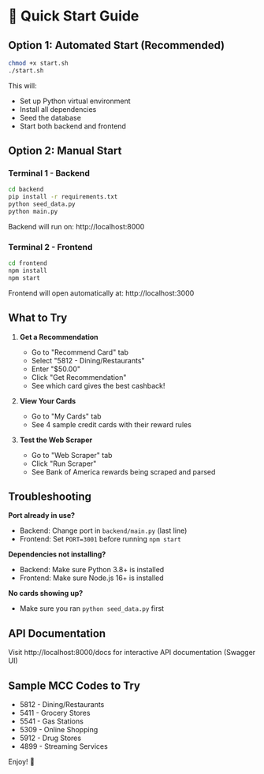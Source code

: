 # 🚀 Quick Start Guide

## Option 1: Automated Start (Recommended)

```bash
chmod +x start.sh
./start.sh
```

This will:
- Set up Python virtual environment
- Install all dependencies
- Seed the database
- Start both backend and frontend

## Option 2: Manual Start

### Terminal 1 - Backend

```bash
cd backend
pip install -r requirements.txt
python seed_data.py
python main.py
```

Backend will run on: http://localhost:8000

### Terminal 2 - Frontend

```bash
cd frontend
npm install
npm start
```

Frontend will open automatically at: http://localhost:3000

## What to Try

1. **Get a Recommendation**
   - Go to "Recommend Card" tab
   - Select "5812 - Dining/Restaurants"
   - Enter "$50.00"
   - Click "Get Recommendation"
   - See which card gives the best cashback!

2. **View Your Cards**
   - Go to "My Cards" tab
   - See 4 sample credit cards with their reward rules

3. **Test the Web Scraper**
   - Go to "Web Scraper" tab
   - Click "Run Scraper"
   - See Bank of America rewards being scraped and parsed

## Troubleshooting

**Port already in use?**
- Backend: Change port in `backend/main.py` (last line)
- Frontend: Set `PORT=3001` before running `npm start`

**Dependencies not installing?**
- Backend: Make sure Python 3.8+ is installed
- Frontend: Make sure Node.js 16+ is installed

**No cards showing up?**
- Make sure you ran `python seed_data.py` first

## API Documentation

Visit http://localhost:8000/docs for interactive API documentation (Swagger UI)

## Sample MCC Codes to Try

- 5812 - Dining/Restaurants
- 5411 - Grocery Stores  
- 5541 - Gas Stations
- 5309 - Online Shopping
- 5912 - Drug Stores
- 4899 - Streaming Services

Enjoy! 🎉
